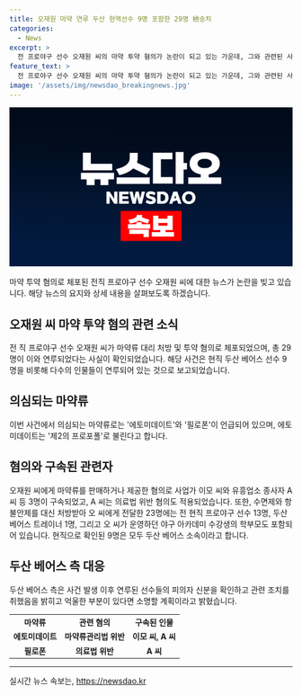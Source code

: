```yaml
---
title: 오재원 마약 연루 두산 현역선수 9명 포함한 29명 檢송치
categories:
  - News
excerpt: >
  전 프로야구 선수 오재원 씨의 마약 투약 혐의가 논란이 되고 있는 가운데, 그와 관련된 사건으로 현직 프로야구 선수 9명을 포함한 총 29명이 검찰에 넘겨졌다. 이에는 전신마취제를 불법적으로 판매한 병원장과 야구 아카데미 수강생의 학부모까지 포함돼있다. 특히, 9명의 현직 야구선수들은 두산 베어스 소속으로, 팀 측은 해당 선수들의 피의자 신분을 확인하고 조치를 취할 예정이라고 밝혔다.
feature_text: >
  전 프로야구 선수 오재원 씨의 마약 투약 혐의가 논란이 되고 있는 가운데, 그와 관련된 사건으로 현직 프로야구 선수 9명을 포함한 총 29명이 검찰에 넘겨졌다. 이에는 전신마취제를 불법적으로 판매한 병원장과 야구 아카데미 수강생의 학부모까지 포함돼있다. 특히, 9명의 현직 야구선수들은 두산 베어스 소속으로, 팀 측은 해당 선수들의 피의자 신분을 확인하고 조치를 취할 예정이라고 밝혔다.
image: '/assets/img/newsdao_breakingnews.jpg'
---
```


<p><img src="/assets/img/newsdao_breakingnews.jpg" alt="firstkoreanews 속보" /></p>

<p data-ke-size="size16">마약 투약 혐의로 체포된 전직 프로야구 선수 오재원 씨에 대한 뉴스가 논란을 빚고 있습니다. 해당 뉴스의 요지와 상세 내용을 살펴보도록 하겠습니다.</p>

<h2 data-ke-size="size26">오재원 씨 마약 투약 혐의 관련 소식</h2>

<p data-ke-size="size16">전 직 프로야구 선수 오재원 씨가 마약류 대리 처방 및 투약 혐의로 체포되었으며, 총 29명이 이와 연루되었다는 사실이 확인되었습니다. 해당 사건은 현직 두산 베어스 선수 9명을 비롯해 다수의 인물들이 연루되어 있는 것으로 보고되었습니다.</p>

<h2 data-ke-size="size26">의심되는 마약류</h2>

<p data-ke-size="size16">이번 사건에서 의심되는 마약류로는 '에토미데이트'와 '필로폰'이 언급되어 있으며, 에토미데이트는 '제2의 프로포폴'로 불린다고 합니다.</p>

<h2 data-ke-size="size26">혐의와 구속된 관련자</h2>

<p data-ke-size="size16">오재원 씨에게 마약류를 판매하거나 제공한 혐의로 사업가 이모 씨와 유흥업소 종사자 A 씨 등 3명이 구속되었고, A 씨는 의료법 위반 혐의도 적용되었습니다. 또한, 수면제와 항불안제를 대신 처방받아 오 씨에게 전달한 23명에는 전 현직 프로야구 선수 13명, 두산 베어스 트레이너 1명, 그리고 오 씨가 운영하던 야구 아카데미 수강생의 학부모도 포함되어 있습니다. 현직으로 확인된 9명은 모두 두산 베어스 소속이라고 합니다.</p>

<h2 data-ke-size="size26">두산 베어스 측 대응</h2>

<p data-ke-size="size16">두산 베어스 측은 사건 발생 이후 연루된 선수들의 피의자 신분을 확인하고 관련 조치를 취했음을 밝히고 억울한 부분이 있다면 소명할 계획이라고 밝혔습니다.</p>

<table>
  <tr>
    <th><b>마약류</b></th>
    <th><b>관련 혐의</b></th>
    <th><b>구속된 인물</b></th>
  </tr>
  <tr>
    <td style="text-align: center; height: 17px;"><b>에토미데이트</b></td>
    <td style="text-align: center; height: 17px;"><b>마약류관리법 위반</b></td>
    <td style="text-align: center; height: 17px;"><b>이모 씨, A 씨</b></td>
  </tr>
  <tr>
    <td style="text-align: center; height: 17px;"><b>필로폰</b></td>
    <td style="text-align: center; height: 17px;"><b>의료법 위반</b></td>
    <td style="text-align: center; height: 17px;"><b>A 씨</b></td>
  </tr>
</table>

<hr>
실시간 뉴스 속보는, <a href="https://newsdao.kr" rel="dofollow">https://newsdao.kr</a>


